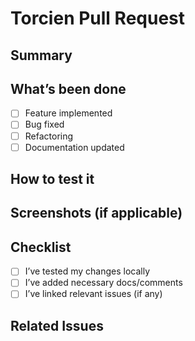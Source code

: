# Torcien Pull Request

## Summary

<!-- A short explanation of the changes in this PR -->

## What’s been done

- [ ] Feature implemented
- [ ] Bug fixed
- [ ] Refactoring
- [ ] Documentation updated

## How to test it

<!-- Instructions for testing the changes (commands, URLs, etc) -->

## Screenshots (if applicable)

<!-- Drag and drop images here -->

## Checklist

- [ ] I’ve tested my changes locally
- [ ] I’ve added necessary docs/comments
- [ ] I’ve linked relevant issues (if any)

## Related Issues

<!-- Link any related issues like #123 -->
